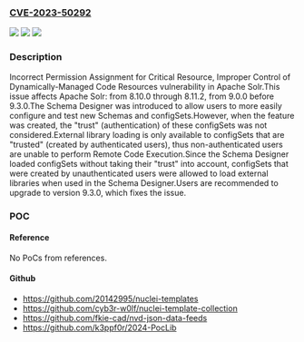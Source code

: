 ### [CVE-2023-50292](https://cve.mitre.org/cgi-bin/cvename.cgi?name=CVE-2023-50292)
![](https://img.shields.io/static/v1?label=Product&message=Apache%20Solr&color=blue)
![](https://img.shields.io/static/v1?label=Version&message=8.10.0%3C%3D%208.11.2%20&color=brighgreen)
![](https://img.shields.io/static/v1?label=Vulnerability&message=CWE-732%20Incorrect%20Permission%20Assignment%20for%20Critical%20Resource&color=brighgreen)

### Description

Incorrect Permission Assignment for Critical Resource, Improper Control of Dynamically-Managed Code Resources vulnerability in Apache Solr.This issue affects Apache Solr: from 8.10.0 through 8.11.2, from 9.0.0 before 9.3.0.The Schema Designer was introduced to allow users to more easily configure and test new Schemas and configSets.However, when the feature was created, the "trust" (authentication) of these configSets was not considered.External library loading is only available to configSets that are "trusted" (created by authenticated users), thus non-authenticated users are unable to perform Remote Code Execution.Since the Schema Designer loaded configSets without taking their "trust" into account, configSets that were created by unauthenticated users were allowed to load external libraries when used in the Schema Designer.Users are recommended to upgrade to version 9.3.0, which fixes the issue.

### POC

#### Reference
No PoCs from references.

#### Github
- https://github.com/20142995/nuclei-templates
- https://github.com/cyb3r-w0lf/nuclei-template-collection
- https://github.com/fkie-cad/nvd-json-data-feeds
- https://github.com/k3ppf0r/2024-PocLib

